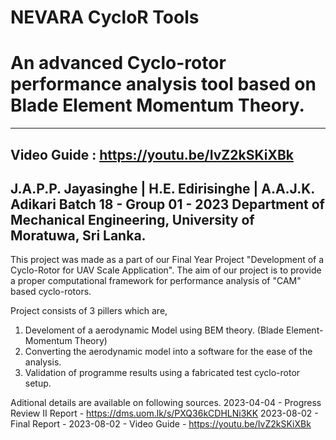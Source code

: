 # NEVARA CycloR Tools 
# An advanced Cyclo-rotor performance analysis tool based on Blade Element Momentum Theory.
-------------------------------------------------------------------------------------------
Video Guide : https://youtu.be/IvZ2kSKiXBk
-------------------------------------------------------------------------------------------
J.A.P.P. Jayasinghe | H.E. Edirisinghe | A.A.J.K. Adikari 
Batch 18 - Group 01 - 2023
Department of Mechanical Engineering,
University of Moratuwa,
Sri Lanka.
-------------------------------------------------------------------------------------------
This project was made as a part of our Final Year Project "Development of a Cyclo-Rotor for UAV Scale Application". 
The aim of our project is to provide a proper computational framework for performance analysis of "CAM" based cyclo-rotors.

Project consists of 3 pillers which are,
  1. Develoment of a aerodynamic Model using BEM theory. (Blade Element-Momentum Theory)
  2. Converting the aerodynamic model into a software for the ease of the analysis.
  3. Validation of programme results using a fabricated test cyclo-rotor setup.
 
Aditional details are available on following sources.
  2023-04-04 - Progress Review II Report - https://dms.uom.lk/s/PXQ36kCDHLNi3KK
  2023-08-02 - Final Report - 
  2023-08-02 - Video Guide  -  https://youtu.be/IvZ2kSKiXBk
  




